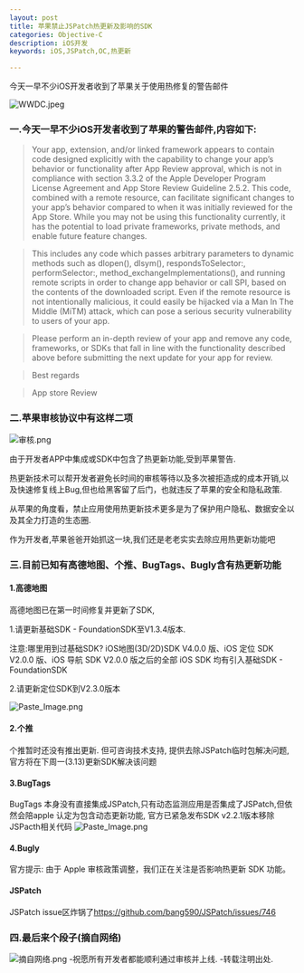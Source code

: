 ```yaml
---
layout: post
title: 苹果禁止JSPatch热更新及影响的SDK
categories: Objective-C
description: iOS开发
keywords: iOS,JSPatch,OC,热更新

---
```


今天一早不少iOS开发者收到了苹果关于使用热修复的警告邮件

![WWDC.jpeg](http://upload-images.jianshu.io/upload_images/2229730-181a03981e57e5f0.jpeg?imageMogr2/auto-orient/strip%7CimageView2/2/w/1240)


###	一.今天一早不少iOS开发者收到了苹果的警告邮件,内容如下:

>Your app, extension, and/or linked framework appears to contain code designed explicitly with the capability to change your app’s behavior or functionality after App Review approval, which is not in compliance with section 3.3.2 of the Apple Developer Program License Agreement and App Store Review Guideline 2.5.2. This code, combined with a remote resource, can facilitate significant changes to your app’s behavior compared to when it was initially reviewed for the App Store. While you may not be using this functionality currently, it has the potential to load private frameworks, private methods, and enable future feature changes. 

>This includes any code which passes arbitrary parameters to dynamic methods such as dlopen(), dlsym(), respondsToSelector:, performSelector:, method_exchangeImplementations(), and running remote scripts in order to change app behavior or call SPI, based on the contents of the downloaded script. Even if the remote resource is not intentionally malicious, it could easily be hijacked via a Man In The Middle (MiTM) attack, which can pose a serious security vulnerability to users of your app.

>Please perform an in-depth review of your app and remove any code, frameworks, or SDKs that fall in line with the functionality described above before submitting the next update for your app for review.

>Best regards

>App store Review


###	二.苹果审核协议中有这样二项

![审核.png](http://upload-images.jianshu.io/upload_images/2229730-dfbaa968c0dc85d5.png?imageMogr2/auto-orient/strip%7CimageView2/2/w/1240)

由于开发者APP中集成或SDK中包含了热更新功能,受到苹果警告.

热更新技术可以帮开发者避免长时间的审核等待以及多次被拒造成的成本开销,以及快速修复线上Bug,但也给黑客留了后门，也就违反了苹果的安全和隐私政策.

从苹果的角度看，禁止应用使用热更新技术更多是为了保护用户隐私、数据安全以及其全力打造的生态圈.

作为开发者,苹果爸爸开始抓这一块,我们还是老老实实去除应用热更新功能吧

###	三.目前已知有高德地图、个推、BugTags、Bugly含有热更新功能

####	1.高德地图

高德地图已在第一时间修复并更新了SDK,

1.请更新基础SDK - FoundationSDK至V1.3.4版本.

注意:哪里用到过基础SDK?
iOS地图(3D/2D)SDK V4.0.0 版、iOS 定位 SDK V2.0.0 版、iOS 导航 SDK V2.0.0 版之后的全部 iOS SDK 均有引入基础SDK - FoundationSDK

2.请更新定位SDK到V2.3.0版本

![Paste_Image.png](http://upload-images.jianshu.io/upload_images/2229730-58dd51ac83b9be7c.png?imageMogr2/auto-orient/strip%7CimageView2/2/w/1240)

####	2.个推

个推暂时还没有推出更新.
但可咨询技术支持,
提供去除JSPatch临时包解决问题,
官方将在下周一(3.13)更新SDK解决该问题

####	3.BugTags

BugTags 本身没有直接集成JSPatch,只有动态监测应用是否集成了JSPatch,但依然会陪apple 认定为包含动态更新功能,
官方已紧急发布SDK v2.2.1版本移除JSPacth相关代码
![Paste_Image.png](http://upload-images.jianshu.io/upload_images/2229730-4c04b2c54eb06d66.png?imageMogr2/auto-orient/strip%7CimageView2/2/w/1240)

####	4.Bugly

官方提示:
由于 Apple 审核政策调整，我们正在关注是否影响热更新 SDK 功能。

####	JSPatch

JSPatch issue区炸锅了<https://github.com/bang590/JSPatch/issues/746>

###	四.最后来个段子(摘自网络)
![摘自网络.png](http://upload-images.jianshu.io/upload_images/2229730-7ccbd6ff5508067a.png?imageMogr2/auto-orient/strip%7CimageView2/2/w/1240)
-祝愿所有开发者都能顺利通过审核并上线.
-转载注明出处.